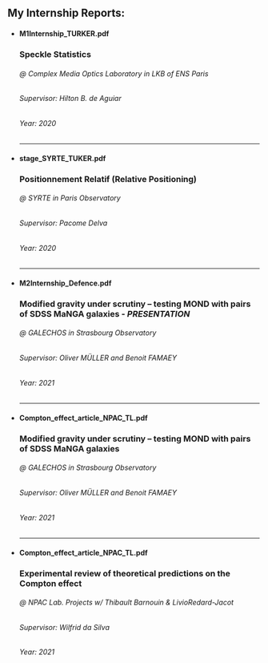 ## My Internship Reports:
* #### M1Internship_TURKER.pdf
  
  ### Speckle Statistics
  ###### @ Complex Media Optics Laboratory in LKB of ENS Paris
  
  ###### Supervisor: _Hilton B. de Aguiar_
  
  ###### Year: 2020
  
  
  ---
  
* #### stage_SYRTE_TUKER.pdf
  
  ### Positionnement Relatif (Relative Positioning)
  
  ###### @ SYRTE in Paris Observatory
  
  ###### Supervisor: _Pacome Delva_
  
  ###### Year: 2020
  
  
  ---
  
* #### M2Internship_Defence.pdf

  ### Modified gravity under scrutiny – testing MOND with pairs of SDSS MaNGA galaxies - _PRESENTATION_
  
  ###### @ GALECHOS in Strasbourg Observatory
  
  ###### Supervisor: _Oliver MÜLLER_ and _Benoit FAMAEY_
  
  ###### Year: 2021
  
  
  ---
    
* #### Compton_effect_article_NPAC_TL.pdf

  ### Modified gravity under scrutiny – testing MOND with pairs of SDSS MaNGA galaxies
  
  ###### @ GALECHOS in Strasbourg Observatory
  
  ###### Supervisor: _Oliver MÜLLER_ and _Benoit FAMAEY_
  
  ###### Year: 2021
  
  
  ---
    
* #### Compton_effect_article_NPAC_TL.pdf

  ### Experimental review of theoretical predictions on the Compton effect
  
  ###### @ NPAC Lab. Projects w/ Thibault Barnouin & LivioRedard-Jacot
  
  ###### Supervisor: _Wilfrid da Silva_ 
  
  ###### Year: 2021
  
  

  
  
